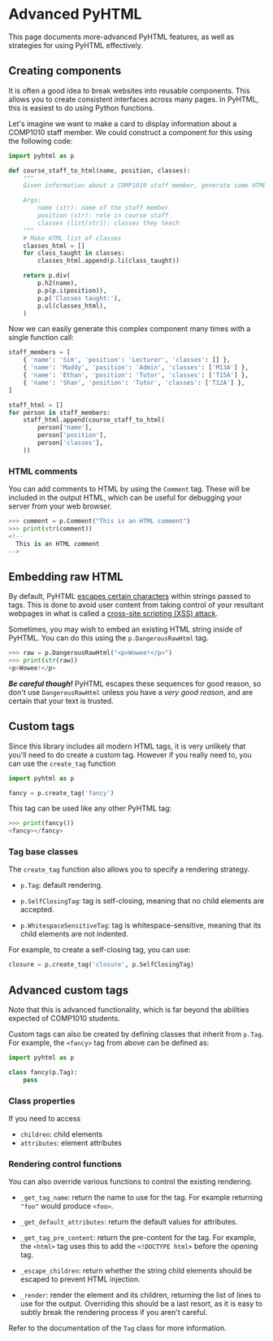 # Advanced PyHTML

This page documents more-advanced PyHTML features, as well as strategies for
using PyHTML effectively.

## Creating components

It is often a good idea to break websites into reusable components. This allows
you to create consistent interfaces across many pages. In PyHTML, this is
easiest to do using Python functions.

Let's imagine we want to make a card to display information about a COMP1010
staff member. We could construct a component for this using the following code:

```py
import pyhtml as p

def course_staff_to_html(name, position, classes):
    """
    Given information about a COMP1010 staff member, generate some HTML.

    Args:
        name (str): name of the staff member
        position (str): role in course staff
        classes (list[str]): classes they teach
    """
    # Make HTML list of classes
    classes_html = []
    for class_taught in classes:
        classes_html.append(p.li(class_taught))

    return p.div(
        p.h2(name),
        p.p(p.i(position)),
        p.p('Classes taught:'),
        p.ul(classes_html),
    )

```

Now we can easily generate this complex component many times with a single
function call:

```py
staff_members = [
    { 'name': 'Sim', 'position': 'Lecturer', 'classes': [] },
    { 'name': 'Maddy', 'position': 'Admin', 'classes': ['M13A'] },
    { 'name': 'Ethan', 'position': 'Tutor', 'classes': ['T15A'] },
    { 'name': 'Shan', 'position': 'Tutor', 'classes': ['T12A'] },
]

staff_html = []
for person in staff_members:
    staff_html.append(course_staff_to_html(
        person['name'],
        person['position'],
        person['classes'],
    ))
```

### HTML comments

You can add comments to HTML by using the `Comment` tag. These will be included
in the output HTML, which can be useful for debugging your server from your web
browser.

```py
>>> comment = p.Comment("This is an HTML comment")
>>> print(str(comment))
<!--
  This is an HTML comment
-->

```

## Embedding raw HTML

By default, PyHTML [escapes certain characters](https://www.w3schools.com/html/html_entities.asp)
within strings passed to tags. This is done to avoid user content from taking
control of your resultant webpages in what is called a
[cross-site scripting (XSS) attack](https://owasp.org/www-community/attacks/xss/).

Sometimes, you may wish to embed an existing HTML string inside of PyHTML. You
can do this using the `p.DangerousRawHtml` tag.

```py
>>> raw = p.DangerousRawHtml("<p>Wowee!</p>")
>>> print(str(raw))
<p>Wowee!</p>

```

***Be careful though!*** PyHTML escapes these sequences for good reason, so
don't use `DangerousRawHtml` unless you have a *very good reason*, and are
certain that your text is trusted.

## Custom tags

Since this library includes all modern HTML tags, it is very unlikely that
you'll need to do create a custom tag. However if you really need to, you can
use the `create_tag` function

```py
import pyhtml as p

fancy = p.create_tag('fancy')
```

This tag can be used like any other PyHTML tag:

```py
>>> print(fancy())
<fancy></fancy>

```

### Tag base classes

The `create_tag` function also allows you to specify a rendering strategy.

* `p.Tag`: default rendering.

* `p.SelfClosingTag`: tag is self-closing, meaning that no child elements are
  accepted.

* `p.WhitespaceSensitiveTag`: tag is whitespace-sensitive, meaning that its
  child elements are not indented.

For example, to create a self-closing tag, you can use:

```py
closure = p.create_tag('closure', p.SelfClosingTag)
```

## Advanced custom tags

Note that this is advanced functionality, which is far beyond the abilities
expected of COMP1010 students.

Custom tags can also be created by defining classes that inherit from `p.Tag`.
For example, the `<fancy>` tag from above can be defined as:

```py
import pyhtml as p

class fancy(p.Tag):
    pass
```

### Class properties

If you need to access

* `children`: child elements
* `attributes`: element attributes

### Rendering control functions

You can also override various functions to control the existing rendering.

* `_get_tag_name`: return the name to use for the tag. For example returning
  `"foo"` would produce `<foo>`.

* `_get_default_attributes`: return the default values for attributes.

* `_get_tag_pre_content`: return the pre-content for the tag. For example, the
  `<html>` tag uses this to add the `<!DOCTYPE html>` before the opening tag.

* `_escape_children`: return whether the string child elements should be
  escaped to prevent HTML injection.

* `_render`: render the element and its children, returning the list of lines
  to use for the output. Overriding this should be a last resort, as it is easy
  to subtly break the rendering process if you aren't careful.

Refer to the documentation of the `Tag` class for more information.
